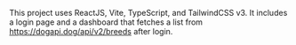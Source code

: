 <!-- Use this file to provide workspace-specific custom instructions to Copilot. For more details, visit https://code.visualstudio.com/docs/copilot/copilot-customization#_use-a-githubcopilotinstructionsmd-file -->

This project uses ReactJS, Vite, TypeScript, and TailwindCSS v3. It includes a login page and a dashboard that fetches a list from https://dogapi.dog/api/v2/breeds after login.
